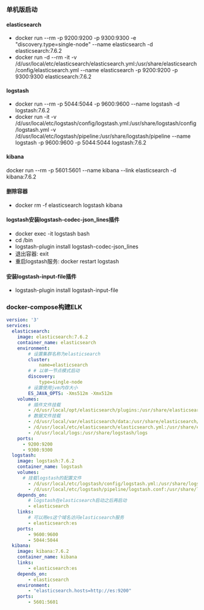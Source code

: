 ### 单机版启动

#### elasticsearch
* docker run --rm -p 9200:9200 -p 9300:9300 -e "discovery.type=single-node" --name elasticsearch -d elasticsearch:7.6.2
* docker run -d --rm -it -v /d/usr/local/etc/elasticsearch/elasticsearch.yml:/usr/share/elasticsearch/config/elasticsearch.yml --name elasticsearch -p 9200:9200 -p 9300:9300 elasticsearch:7.6.2

#### logstash
* docker run --rm -p 5044:5044 -p 9600:9600 --name logstash -d logstash:7.6.2
* docker run -it -v /d/usr/local/etc/logstash/config/logstash.yml:/usr/share/logstash/config/logstash.yml -v /d/usr/local/etc/logstash/pipeline:/usr/share/logstash/pipeline --name logstash -p 9600:9600 -p 5044:5044 logstash:7.6.2

#### kibana
docker run --rm -p 5601:5601 --name kibana --link elasticsearch -d kibana:7.6.2

#### 删除容器
* docker rm -f elasticsearch logstash kibana

#### logstash安装logstash-codec-json_lines插件
* docker exec -it logstash bash
* cd /bin
* logstash-plugin install logstash-codec-json_lines
* 退出容器: exit
* 重启logstash服务: docker restart logstash

#### 安装logstash-input-file插件
* logstash-plugin install logstash-input-file


### docker-compose构建ELK
```docker-compose-elk.yml
version: '3'
services:
  elasticsearch:
    image: elasticsearch:7.6.2
    container_name: elasticsearch
    environment:
        # 设置集群名称为elasticsearch
        cluster:
            name=elasticsearch
        # # 以单一节点模式启动
        discovery:
            type=single-node
        # 设置使用jvm内存大小
        ES_JAVA_OPTS: -Xms512m -Xmx512m
    volumes:
        # 插件文件挂载
        - /d/usr/local/opt/elasticsearch/plugins:/usr/share/elasticsearch/plugins
        # 数据文件挂载
        - /d/usr/local/var/elasticsearch/data:/usr/share/elasticsearch/data
        - /d/usr/local/etc/elasticsearch/elasticsearch.yml:/usr/share/elasticsearch/config/elasticsearch.yml
        - /d/usr/local/logs:/usr/share/logstash/logs
    ports:
      - 9200:9200
      - 9300:9300
  logstash:
    image: logstash:7.6.2
    container_name: logstash
    volumes:
      # 挂载logstash的配置文件
        - /d/usr/local/etc/logstash/config/logstash.yml:/usr/share/logstash/config/logstash.yml
        - /d/usr/local/etc/logstash/pipeline/logstash.conf:/usr/share/logstash/pipeline/logstash.conf
    depends_on:
        # logstash在elasticsearch启动之后再启动
        - elasticsearch
    links:
        # 可以用es这个域名访问elasticsearch服务
        - elasticsearch:es
    ports:
        - 9600:9600
        - 5044:5044
  kibana:
    image: kibana:7.6.2
    container_name: kibana
    links:
        - elasticsearch:es
    depends_on:
        - elasticsearch
    environment:
        - "elasticsearch.hosts=http://es:9200"
    ports:
        - 5601:5601

```